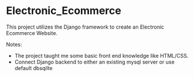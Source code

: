 # Electronic_Ecommerce
This project utilizes the Django framework to create an Electronic Ecommerce Website.

Notes:
- The project taught me some basic front end knowledge like HTML/CSS.
- Connect Django backend to either an existing mysql server or use default dbsqilte
